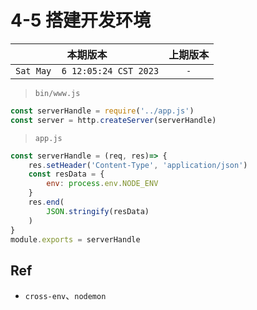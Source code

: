 # 4-5 搭建开发环境

|本期版本| 上期版本
|:---:|:---:
`Sat May  6 12:05:24 CST 2023` | `-`

> `bin/www.js`

```js
const serverHandle = require('../app.js')
const server = http.createServer(serverHandle)
```

> `app.js`

```js
const serverHandle = (req, res)=> {
	res.setHeader('Content-Type', 'application/json')
	const resData = {
		env: process.env.NODE_ENV
	}
	res.end(
		JSON.stringify(resData)
	)
}
module.exports = serverHandle
```

## Ref

* `cross-env`、`nodemon` 